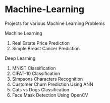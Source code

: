 # Machine-Learning
Projects for various Machine Learning Problems

Machine Learning
1. Real Estate Price Prediction
2. Simple Breast Cancer Prediction

Deep Learning
1. MNIST Classification
2. CIFAT-10 Classification
3. Simpsons Characters Recognition
4. Customer Churn Prediction Using ANN
5. Cats vs Dogs Classification
5. Face Mask Detection Using OpenCV

